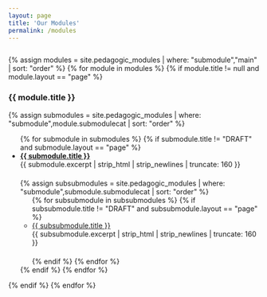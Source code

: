 ```yaml
---
layout: page
title: 'Our Modules'
permalink: /modules
---
```


<div class="info" style="margin-top: 2em">
    <div class="goal mx-5">
        <div class="mCourses">
            <div class="row">
                {% assign modules = site.pedagogic_modules | where: "submodule","main" | sort: "order" %}
                {% for module in modules %}
                {% if module.title != null and module.layout == "page" %}
                <div class="courseBox col-6 px-6" style="margin-bottom: 1em">
                    <div class="ui tab segment active">
                        <div class="modules">
                            <h3>{{ module.title }}</h3>
                            {% assign submodules = site.pedagogic_modules | where: "submodule",module.submodulecat |
                            sort: "order" %}
                            <ul>
                                {% for submodule in submodules %}
                                {% if submodule.title != "DRAFT" and submodule.layout == "page" %}
                                <li>
                                    <strong><a href="{{ site.baseurl }}{{ submodule.url }}">{{ submodule.title }}</a></strong>
                                    <br/>
                                    <div class="excerpt" style="padding-bottom: 1.5em">{{ submodule.excerpt | strip_html | strip_newlines | truncate: 160 }}</div>
                                    {% assign subsubmodules = site.pedagogic_modules | where: "submodule",submodule.submodulecat | sort: "order" %}
                                    <ul>
                                        {% for subsubmodule in subsubmodules %}
                                        {% if subsubmodule.title != "DRAFT" and subsubmodule.layout == "page" %}
                                        <li>
                                            <a href="{{ site.baseurl }}{{ subsubmodule.url }}">
                                                {{ subsubmodule.title }}</a>
                                                <br/>
                                                <div class="excerpt" style="padding-bottom: 1.5em">{{ subsubmodule.excerpt | strip_html | strip_newlines | truncate: 160 }}</div>
                                        </li>
                                        {% endif %}
                                        {% endfor %}
                                    </ul>
                                </li>
                                {% endif %}
                                {% endfor %}
                            </ul>
                        </div>
                    </div>
                </div>
                {% endif %}
                {% endfor %}
            </div>
        </div>
    </div>
</div>